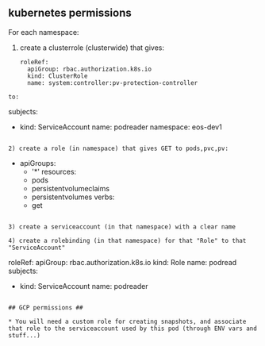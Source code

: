 ## kubernetes permissions ##

For each namespace:

1) create a clusterrole (clusterwide) that gives:
   ```
   roleRef:
     apiGroup: rbac.authorization.k8s.io
     kind: ClusterRole
     name: system:controller:pv-protection-controller
  ```
  to:
  ```
   subjects:
   - kind: ServiceAccount
     name: podreader
     namespace: eos-dev1
  ```

2) create a role (in namespace) that gives GET to pods,pvc,pv:
```
   - apiGroups:
     - '*'
     resources:
     - pods
     - persistentvolumeclaims
     - persistentvolumes
     verbs:
     - get
```

3) create a serviceaccount (in that namespace) with a clear name

4) create a rolebinding (in that namespace) for that "Role" to that "ServiceAccount"
   ```
   roleRef:
     apiGroup: rbac.authorization.k8s.io
     kind: Role
     name: podread
   subjects:
   - kind: ServiceAccount
     name: podreader
   ```

## GCP permissions ##

* You will need a custom role for creating snapshots, and associate that role to the serviceaccount used by this pod (through ENV vars and stuff...)
